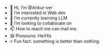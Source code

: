 - 👋 Hi, I’m @Ankur-ver
- 👀 I’m interested in Web dev
- 🌱 I’m currently learning LLM
- 💞️ I’m looking to collaborate on 
- 📫 How to reach me can mail me.
- 😄 Pronouns: He/His
- ⚡ Fun fact: something is better than nothing.

<!---
Ankur-ver/Ankur-ver is a ✨ special ✨ repository because its `README.md` (this file) appears on your GitHub profile.
You can click the Preview link to take a look at your changes.
--->
